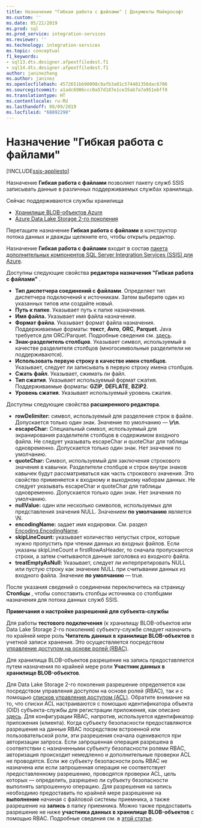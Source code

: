 ```yaml
---
title: Назначение "Гибкая работа с файлами" | Документы Майкрософт
ms.custom: ''
ms.date: 05/22/2019
ms.prod: sql
ms.prod_service: integration-services
ms.reviewer: ''
ms.technology: integration-services
ms.topic: conceptual
f1_keywords:
- sql13.dts.designer.afpextfiledest.f1
- sql14.dts.designer.afpextfiledest.f1
author: janinezhang
ms.author: janinez
ms.openlocfilehash: 4572651bb90098c9afb3a01c574401356dac6706
ms.sourcegitcommit: a1adc6906ccc0a57d187e1ce35ab7a7a951ebff8
ms.translationtype: HT
ms.contentlocale: ru-RU
ms.lasthandoff: 08/09/2019
ms.locfileid: "68892298"
---
```

# <a name="flexible-file-destination"></a>Назначение "Гибкая работа с файлами"

[!INCLUDE[ssis-appliesto](../../includes/ssis-appliesto-ssvrpluslinux-asdb-asdw-xxx.md)]

Назначение **Гибкая работа с файлами** позволяет пакету служб SSIS записывать данные в различных поддерживаемых службах хранилища.

Сейчас поддерживаются службы хранилища

- [Хранилище BLOB-объектов Azure](https://azure.microsoft.com/services/storage/blobs/)
- [Azure Data Lake Storage 2-го поколения](https://docs.microsoft.com/azure/storage/blobs/data-lake-storage-introduction)
   
Перетащите назначение **Гибкая работа с файлами** в конструктор потока данных и дважды щелкните его, чтобы открыть редактор.
  
Назначение **Гибкая работа с файлами** входит в состав [пакета дополнительных компонентов SQL Server Integration Services (SSIS) для Azure](../../integration-services/azure-feature-pack-for-integration-services-ssis.md).  

Доступны следующие свойства **редактора назначения "Гибкая работа с файлами"** .

- **Тип диспетчера соединений с файлами**. Определяет тип диспетчера подключений к источникам. Затем выберите один из указанных типов или создайте новый.
- **Путь к папке**. Указывает путь к папке назначения.
- **Имя файла.** Указывает имя файла назначения.
- **Формат файла**. Указывает формат файла назначения. Поддерживаемые форматы: **текст**, **Avro**, **ORC**, **Parquet**. Java требуется для ORC/Parquet. Подробные сведения см. [здесь](../../integration-services/azure-feature-pack-for-integration-services-ssis.md#dependency-on-java).
- **Знак-разделитель столбцов**. Указывает символ, используемый в качестве разделителя столбцов (многосимвольные разделители не поддерживаются).
- **Использовать первую строку в качестве имен столбцов**. Указывает, следует ли записывать в первую строку имена столбцов.
- **Сжать файл**. Указывает, сжимать ли файл.
- **Тип сжатия**. Указывает используемый формат сжатия. Поддерживаемые форматы: **GZIP**, **DEFLATE**, **BZIP2**.
- **Уровень сжатия**. Указывает используемый уровень сжатия.

Доступны следующие свойства **расширенного редактора**.

- **rowDelimiter:** символ, используемый для разделения строк в файле. Допускается только один знак. Значение по умолчанию — **\r\n**.
- **escapeChar:** Специальный символ, используемый для экранирования разделителя столбцов в содержимом входного файла. Не следует указывать escapeChar и quoteChar для таблицы одновременно. Допускается только один знак. Нет значения по умолчанию.
- **quoteChar:** Символ, используемый для заключения строкового значения в кавычки. Разделители столбцов и строк внутри знаков кавычек будут рассматриваться как часть строкового значения. Это свойство применяется к входному и выходному наборам данных. Не следует указывать escapeChar и quoteChar для таблицы одновременно. Допускается только один знак. Нет значения по умолчанию.
- **nullValue:** один или несколько символов, используемых для представления значения NULL. Значением **по умолчанию** является \N.
- **encodingName:** задает имя кодировки. См. раздел [Encoding.EncodingName](https://docs.microsoft.com/dotnet/api/system.text.encoding?redirectedfrom=MSDN&view=netframework-4.8).
- **skipLineCount:**  указывает количество непустых строк, которые нужно пропустить при чтении данных из входных файлов. Если указаны skipLineCount и firstRowAsHeader, то сначала пропускаются строки, а затем считываются данные заголовка из входного файла.
- **treatEmptyAsNull:** Указывает, следует ли интерпретировать NULL или пустую строку как значение NULL при считывании данных из входного файла. Значение **по умолчанию** — true.

После указания сведений о соединении переключитесь на страницу **Столбцы** , чтобы сопоставить столбцы источника со столбцами назначения для потока данных служб SSIS.

**Примечания о настройке разрешений для субъекта-службы**

Для работы **тестового подключения** (к хранилищу BLOB-объектов или Data Lake Storage 2-го поколения) субъекту-службе следует назначить по крайней мере роль **Читатель данных в хранилище BLOB-объектов** в учетной записи хранения.
Это осуществляется посредством [управление доступом на основе ролей (RBAC)](https://docs.microsoft.com/azure/storage/common/storage-auth-aad-rbac-portal#assign-rbac-roles-using-the-azure-portal).

Для хранилища BLOB-объектов разрешение на запись предоставляется путем назначения по крайней мере роли **Участник данных в хранилище BLOB-объектов**.

Для Data Lake Storage 2-го поколения разрешение определяется как посредством управления доступом на основе ролей (RBAC), так и с помощью [списков управления доступом (ACL)](https://docs.microsoft.com/azure/storage/blobs/data-lake-storage-how-to-set-permissions-storage-explorer).
Обратите внимание на то, что списки ACL настраиваются с помощью идентификатора объекта (OID) субъекта-службы для регистрации приложения, как описано [здесь](https://docs.microsoft.com/azure/storage/blobs/data-lake-storage-access-control#how-do-i-set-acls-correctly-for-a-service-principal).
Для конфигурации RBAC, напротив, используется идентификатор приложения (клиента).
Когда субъекту безопасности предоставляются разрешения на данные RBAC посредством встроенной или пользовательской роли, эти разрешения сначала оцениваются при авторизации запроса.
Если запрошенная операция разрешена в соответствии с назначенными субъекту безопасности ролями RBAC, авторизация происходит немедленно и дополнительные проверки ACL не проводятся.
Если же субъекту безопасности роль RBAC не назначена или если запрошенная операция не соответствует предоставленному разрешению, проводятся проверки ACL, цель которых — определить, разрешено ли субъекту безопасности выполнять запрошенную операцию.
Для разрешения на запись необходимо предоставить по крайней мере разрешение на **выполнение** начиная с файловой системы приемника, а также разрешение на **запись** в папку приемника.
Можно также предоставить разрешение не ниже **участника данных в хранилище BLOB-объектов** с помощью RBAC.
Подробные сведения см. в [этой статье](https://docs.microsoft.com/azure/storage/blobs/data-lake-storage-access-control).